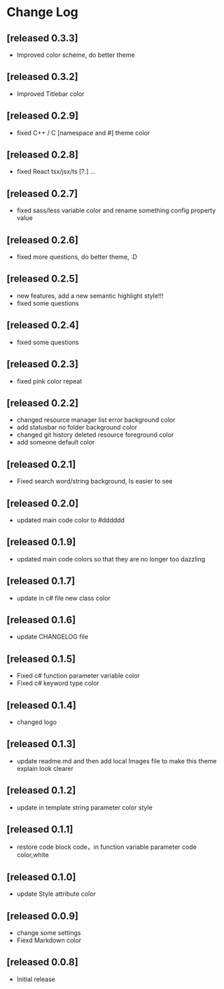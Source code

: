 # Change Log

## [released 0.3.3]

- Improved color scheme, do better theme

## [released 0.3.2]

- Improved Titlebar color

## [released 0.2.9]

- fixed C++ / C [namespace and #] theme color

## [released 0.2.8]

- fixed React tsx/jsx/ts [?.] ...

## [released 0.2.7]

- fixed sass/less variable color and rename something config property value

## [released 0.2.6]

- fixed more questions, do better theme, :D

## [released 0.2.5]

- new features, add a new semantic highlight style!!!
- fixed some questions

## [released 0.2.4]

- fixed some questions

## [released 0.2.3]

- fixed pink color repeat

## [released 0.2.2]

- changed resource manager list error background color
- add statusbar no folder background color
- changed git history deleted resource foreground color
- add someone default color

## [released 0.2.1]

- Fixed search word/string background, Is easier to see

## [released 0.2.0]

- updated main code color to #dddddd

## [released 0.1.9]

- updated main code colors so that they are no longer too dazzling

## [released 0.1.7]

- update in c# file new class color

## [released 0.1.6]

- update CHANGELOG file

## [released 0.1.5]

- Fixed c# function parameter variable color
- Fixed c# keyword type color

## [released 0.1.4]

- changed logo

## [released 0.1.3]

- update readme.md and then add local Images file to make this theme explain look clearer

## [released 0.1.2]

- update in template string parameter color style

## [released 0.1.1]

- restore code block code，in function variable parameter code color,white

## [released 0.1.0]

- update Style attribute color

## [released 0.0.9]

- change some settings
- Fiexd Markdown color

## [released 0.0.8]

- Initial release
